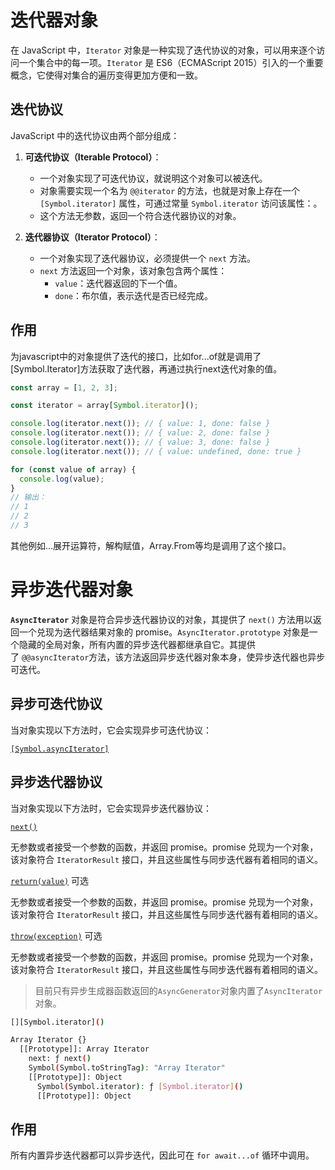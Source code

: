 # 迭代器对象
在 JavaScript 中，`Iterator` 对象是一种实现了迭代协议的对象，可以用来逐个访问一个集合中的每一项。`Iterator` 是 ES6（ECMAScript 2015）引入的一个重要概念，它使得对集合的遍历变得更加方便和一致。

## 迭代协议
JavaScript 中的迭代协议由两个部分组成：

1. **可迭代协议（Iterable Protocol）**：
    
    - 一个对象实现了可迭代协议，就说明这个对象可以被迭代。
    - 对象需要实现一个名为 `@@iterator` 的方法，也就是对象上存在一个 `[Symbol.iterator]` 属性，可通过常量 `Symbol.iterator` 访问该属性：。
    - 这个方法无参数，返回一个符合迭代器协议的对象。

2. **迭代器协议（Iterator Protocol）**：
    
    - 一个对象实现了迭代器协议，必须提供一个 `next` 方法。
    - `next` 方法返回一个对象，该对象包含两个属性：
        - `value`：迭代器返回的下一个值。
        - `done`：布尔值，表示迭代是否已经完成。


## 作用
为javascript中的对象提供了迭代的接口，比如for...of就是调用了[Symbol.Iterator]方法获取了迭代器，再通过执行next迭代对象的值。
```javascript
const array = [1, 2, 3];

const iterator = array[Symbol.iterator]();

console.log(iterator.next()); // { value: 1, done: false }
console.log(iterator.next()); // { value: 2, done: false }
console.log(iterator.next()); // { value: 3, done: false }
console.log(iterator.next()); // { value: undefined, done: true }

for (const value of array) {
  console.log(value);
}
// 输出：
// 1
// 2
// 3
```
其他例如...展开运算符，解构赋值，Array.From等均是调用了这个接口。

# 异步迭代器对象
**`AsyncIterator`** 对象是符合异步迭代器协议的对象，其提供了 `next()` 方法用以返回一个兑现为迭代器结果对象的 promise。`AsyncIterator.prototype` 对象是一个隐藏的全局对象，所有内置的异步迭代器都继承自它。其提供了 `@@asyncIterator`方法，该方法返回异步迭代器对象本身，使异步迭代器也异步可迭代。

## 异步可迭代协议
当对象实现以下方法时，它会实现异步可迭代协议：

[`[Symbol.asyncIterator]`](https://developer.mozilla.org/zh-CN/docs/Web/JavaScript/Reference/Global_Objects/Symbol/asyncIterator)

## 异步迭代器协议
当对象实现以下方法时，它会实现异步迭代器协议：

[`next()`](https://developer.mozilla.org/zh-CN/docs/Web/JavaScript/Reference/Iteration_protocols#next_2)

无参数或者接受一个参数的函数，并返回 promise。promise 兑现为一个对象，该对象符合 `IteratorResult` 接口，并且这些属性与同步迭代器有着相同的语义。

[`return(value)`](https://developer.mozilla.org/zh-CN/docs/Web/JavaScript/Reference/Iteration_protocols#returnvalue_2) 可选

无参数或者接受一个参数的函数，并返回 promise。promise 兑现为一个对象，该对象符合 `IteratorResult` 接口，并且这些属性与同步迭代器有着相同的语义。

[`throw(exception)`](https://developer.mozilla.org/zh-CN/docs/Web/JavaScript/Reference/Iteration_protocols#throwexception_2) 可选

无参数或者接受一个参数的函数，并返回 promise。promise 兑现为一个对象，该对象符合 `IteratorResult` 接口，并且这些属性与同步迭代器有着相同的语义。

> 目前只有异步生成器函数返回的`AsyncGenerator`对象内置了`AsyncIterator`对象。


```bash
[][Symbol.iterator]()

Array Iterator {}
  [[Prototype]]: Array Iterator 
    next: ƒ next()
    Symbol(Symbol.toStringTag): "Array Iterator"
    [[Prototype]]: Object
      Symbol(Symbol.iterator): ƒ [Symbol.iterator]()
      [[Prototype]]: Object
```


## 作用
所有内置异步迭代器都可以异步迭代，因此可在 `for await...of` 循环中调用。